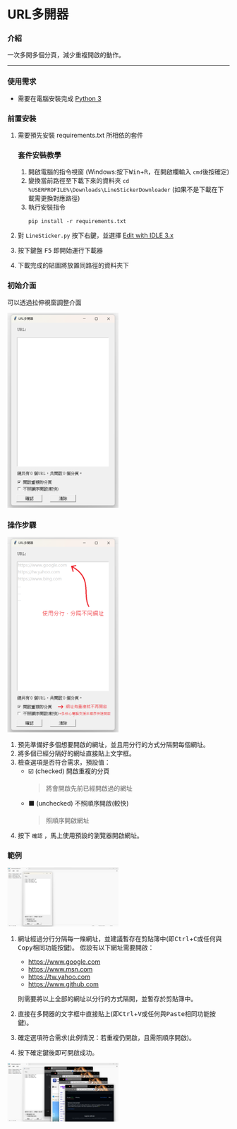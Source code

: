 # URL多開器

### 介紹
一次多開多個分頁，減少重複開啟的動作。

---

### 使用需求
+ 需要在電腦安裝完成 [Python 3](https://www.python.org/) 

### 前置安裝
1. 需要預先安裝 requirements.txt 所相依的套件
   ### 套件安裝教學
   1. 開啟電腦的指令視窗 (Windows:按下<kbd>Win</kbd>+<kbd>R</kbd>，在開啟欄輸入 <code>cmd</code>後按確定)
   2. 變換當前路徑至下載下來的資料夾 <code>cd %USERPROFILE%\Downloads\LineStickerDownloader</code>
      (如果不是下載在下載需更換對應路徑)
   3. 執行安裝指令 
      <pre><code>pip install -r requirements.txt</code></pre>

2. 對 <code>LineSticker.py</code> 按下右鍵，並選擇 <u>Edit with IDLE 3.x</u>
3. 按下鍵盤 <kbd>F5</kbd> 即開始運行下載器
4. 下載完成的貼圖將放置同路徑的資料夾下

### 初始介面

可以透過拉伸視窗調整介面

<img decoding="async" src="https://github.com/sam1997715/MultipleURLOpener/blob/main/%E8%AA%AA%E6%98%8E%E5%9C%96%E7%89%87/%E5%88%9D%E5%A7%8B%E4%BB%8B%E9%9D%A2.png?raw=true" width="50%">

### 操作步驟

<img decoding="async" src="https://github.com/sam1997715/MultipleURLOpener/blob/main/%E8%AA%AA%E6%98%8E%E5%9C%96%E7%89%87/%E4%BB%8B%E9%9D%A2%E4%BB%8B%E7%B4%B9.png?raw=true" width="50%">

1. 預先準備好多個想要開啟的網址，並且用分行的方式分隔開每個網址。
2. 將多個已經分隔好的網址直接貼上文字框。
3. 檢查選項是否符合需求，預設值：
   + ☑️ (checked) 開啟重複的分頁
     > 將會開啟先前已經開啟過的網址
   + ⬛ (unchecked) 不照順序開啟(較快)
     > 照順序開啟網址
4. 按下 <code>確認</code> ，馬上使用預設的瀏覽器開啟網址。

### 範例

<img decoding="async" src="https://github.com/sam1997715/MultipleURLOpener/blob/main/%E8%AA%AA%E6%98%8E%E5%9C%96%E7%89%87/%E8%88%89%E4%BE%8B1.png?raw=true" width="50%">

1. 網址經過分行分隔每一條網址，並建議暫存在剪貼簿中(即<kbd>Ctrl</kbd>+<kbd>C</kbd>或任何與<kbd>Copy</kbd>相同功能按鍵)。
   假設有以下網址需要開啟：
    + https://www.google.com
    + https://www.msn.com
    + https://tw.yahoo.com
    + https://www.github.com
   
   則需要將以上全部的網址以分行的方式隔開，並暫存於剪貼簿中。
2. 直接在多開器的文字框中直接貼上(即<kbd>Ctrl</kbd>+<kbd>V</kbd>或任何與<kbd>Paste</kbd>相同功能按鍵)。
3. 確定選項符合需求(此例情況：若重複仍開啟，且需照順序開啟)。
4. 按下</code>確定</code>鍵後即可開啟成功。

<img decoding="async" src="https://github.com/sam1997715/MultipleURLOpener/blob/main/%E8%AA%AA%E6%98%8E%E5%9C%96%E7%89%87/%E8%88%89%E4%BE%8B2.png?raw=true" width="50%">
